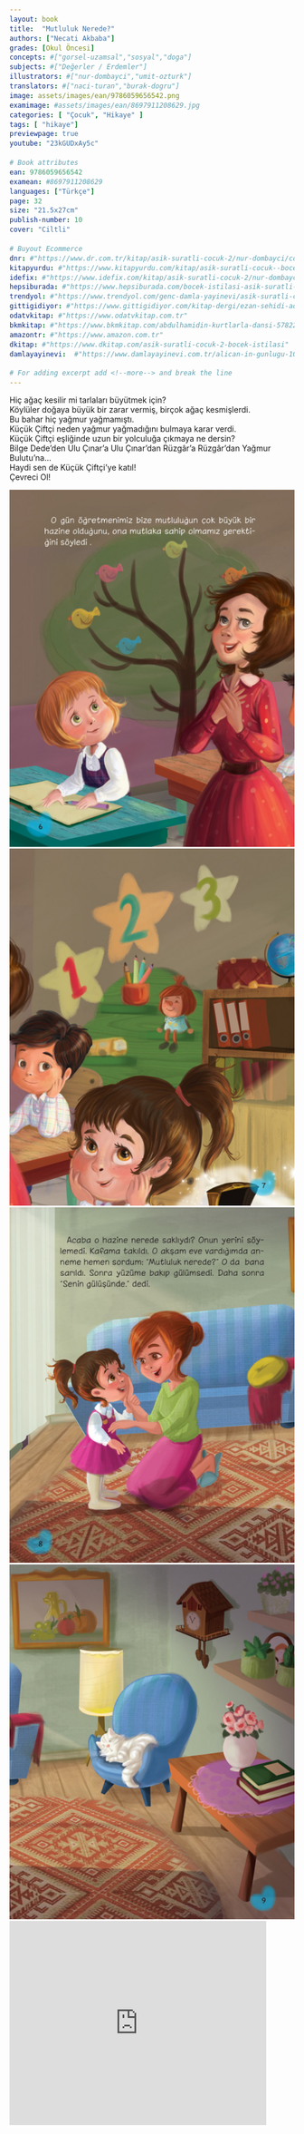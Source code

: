 ```yaml
---
layout: book
title:  "Mutluluk Nerede?"
authors: ["Necati Akbaba"]
grades: [Okul Öncesi]
concepts: #["gorsel-uzamsal","sosyal","doga"]
subjects: #["Değerler / Erdemler"]
illustrators: #["nur-dombayci","umit-ozturk"]
translators: #["naci-turan","burak-dogru"]
image: assets/images/ean/9786059656542.png
examimage: #assets/images/ean/8697911208629.jpg
categories: [ "Çocuk", "Hikaye" ]
tags: [ "hikaye"]
previewpage: true
youtube: "23kGUDxAy5c"

# Book attributes
ean: 9786059656542
examean: #8697911208629
languages: ["Türkçe"]
page: 32
size: "21.5x27cm"
publish-number: 10
cover: "Ciltli"

# Buyout Ecommerce
dnr: #"https://www.dr.com.tr/kitap/asik-suratli-cocuk-2/nur-dombayci/cocuk-ve-genclik/genclik-10-yas/roman-oyku/urunno=0001812298001"
kitapyurdu: #"https://www.kitapyurdu.com/kitap/asik-suratli-cocuk--bocek-istilasi/502836.html&filter_name=As%C4%B1k+Suratl%C4%B1+%C3%87ocuk"
idefix: #"https://www.idefix.com/kitap/asik-suratli-cocuk-2/nur-dombayci/cocuk-ve-genclik/genclik-10-yas/roman-oyku/urunno=0001812298001"
hepsiburada: #"https://www.hepsiburada.com/bocek-istilasi-asik-suratli-cocuk-ve-onu-etkilemeyen-siradisi-olaylar-2-p-HBV00000OAK7R"
trendyol: #"https://www.trendyol.com/genc-damla-yayinevi/asik-suratli-cocuk-2-p-31619556"
gittigidiyor: #"https://www.gittigidiyor.com/kitap-dergi/ezan-sehidi-adnan-menderes_pdp_732728793"
odatvkitap: #"https://www.odatvkitap.com.tr"
bkmkitap: #"https://www.bkmkitap.com/abdulhamidin-kurtlarla-dansi-578226"
amazontr: #"https://www.amazon.com.tr"
dkitap: #"https://www.dkitap.com/asik-suratli-cocuk-2-bocek-istilasi"
damlayayinevi:  #"https://www.damlayayinevi.com.tr/alican-in-gunlugu-10-kitap"

# For adding excerpt add <!--more--> and break the line
---
```

Hiç ağaç kesilir mi tarlaları büyütmek için?  
Köylüler doğaya büyük bir zarar vermiş, birçok ağaç kesmişlerdi.  
Bu bahar hiç yağmur yağmamıştı.  
Küçük Çiftçi neden yağmur yağmadığını bulmaya karar verdi.  
Küçük Çiftçi eşliğinde uzun bir yolculuğa çıkmaya ne dersin?  
Bilge Dede’den Ulu Çınar’a Ulu Çınar’dan Rüzgâr’a Rüzgâr’dan Yağmur Bulutu’na...  
Haydi sen de Küçük Çiftçi’ye katıl!  
Çevreci Ol!

<div class="container">
    <div class="row">
      <div class="col-6 col-md-3">
      <img class="zoom" src="/assets/images/books/mutluluk-nerede/mutluluk-nerede1.png" alt="">
      </div>
      <div class="col-6 col-md-3">
          <img class="zoom" src="/assets/images/books/mutluluk-nerede/mutluluk-nerede2.png" >
      </div>
      <div class="col-6 col-md-3">
          <img class="zoom" src="/assets/images/books/mutluluk-nerede/mutluluk-nerede3.png" alt="">
      </div>
      <div class="col-6 col-md-3">
          <img class="zoom" src="/assets/images/books/mutluluk-nerede/mutluluk-nerede4.png" alt="">
      </div>
    </div>
  </div>
<iframe src="https://www.youtube.com/embed/23kGUDxAy5c?rel=0&amp;enablejsapi=1&amp;wmode=opaque" width="90%" height="360px" frameborder="0" allowfullscreen="allowfullscreen"></iframe>


<!--more--> 

